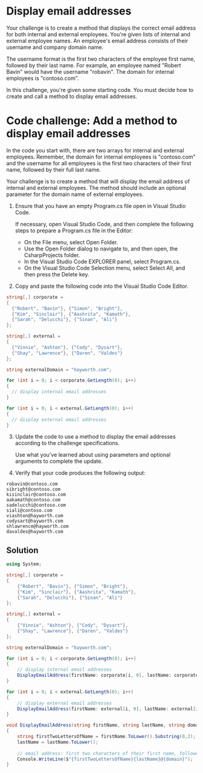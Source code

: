 # Display email addresses
Your challenge is to create a method that displays the correct email address for both internal and external employees. You're given lists of internal and external employee names. An employee's email address consists of their username and company domain name.

The username format is the first two characters of the employee first name, followed by their last name. For example, an employee named "Robert Bavin" would have the username "robavin". The domain for internal employees is "contoso.com".

In this challenge, you're given some starting code. You must decide how to create and call a method to display email addresses.
# Code challenge: Add a method to display email addresses
In the code you start with, there are two arrays for internal and external employees. Remember, the domain for internal employees is "contoso.com" and the username for all employees is the first two characters of their first name, followed by their full last name.

Your challenge is to create a method that will display the email address of internal and external employees. The method should include an optional parameter for the domain name of external employees.

1. Ensure that you have an empty Program.cs file open in Visual Studio Code.

   If necessary, open Visual Studio Code, and then complete the following steps to prepare a Program.cs file in the Editor:
   - On the File menu, select Open Folder.
   - Use the Open Folder dialog to navigate to, and then open, the CsharpProjects folder.
   - In the Visual Studio Code EXPLORER panel, select Program.cs.
   - On the Visual Studio Code Selection menu, select Select All, and then press the Delete key.
2. Copy and paste the following code into the Visual Studio Code Editor.
  ```csharp
string[,] corporate = 
{
    {"Robert", "Bavin"}, {"Simon", "Bright"},
    {"Kim", "Sinclair"}, {"Aashrita", "Kamath"},
    {"Sarah", "Delucchi"}, {"Sinan", "Ali"}
};

string[,] external = 
{
    {"Vinnie", "Ashton"}, {"Cody", "Dysart"},
    {"Shay", "Lawrence"}, {"Daren", "Valdes"}
};

string externalDomain = "hayworth.com";

for (int i = 0; i < corporate.GetLength(0); i++) 
{
    // display internal email addresses
}

for (int i = 0; i < external.GetLength(0); i++) 
{
    // display external email addresses
}
```
3. Update the code to use a method to display the email addresses according to the challenge specifications.

   Use what you've learned about using parameters and optional arguments to complete the update.
4. Verify that your code produces the following output:
```
robavin@contoso.com
sibright@contoso.com
kisinclair@contoso.com
aakamath@contoso.com
sadelucchi@contoso.com
siali@contoso.com
viashton@hayworth.com
codysart@hayworth.com
shlawrence@hayworth.com
davaldes@hayworth.com
```
## Solution
```csharp
using System;

string[,] corporate = 
{
    {"Robert", "Bavin"}, {"Simon", "Bright"},
    {"Kim", "Sinclair"}, {"Aashrita", "Kamath"},
    {"Sarah", "Delucchi"}, {"Sinan", "Ali"}
};

string[,] external = 
{
    {"Vinnie", "Ashton"}, {"Cody", "Dysart"},
    {"Shay", "Lawrence"}, {"Daren", "Valdes"}
};

string externalDomain = "hayworth.com";

for (int i = 0; i < corporate.GetLength(0); i++) 
{	
    // display internal email addresses
	DisplayEmailAddress(firstName: corporate[i, 0], lastName: corporate[i, 1]);
}

for (int i = 0; i < external.GetLength(0); i++) 
{
    // display external email addresses
	DisplayEmailAddress(firstName: external[i, 0], lastName: external[i, 1], domain: externalDomain);
}

void DisplayEmailAddress(string firstName, string lastName, string domain = "contoso.com")
{
	string firstTwoLettersOfName = firstName.ToLower().Substring(0,2);
	lastName = lastName.ToLower();
	
	// email address: first two characters of their first name, followed by their full last name
	Console.WriteLine($"{firstTwoLettersOfName}{lastName}@{domain}");
}
```
